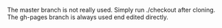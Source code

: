 The master branch is not really used. Simply run ./checkout after cloning.
The gh-pages branch is always used end edited directly.

